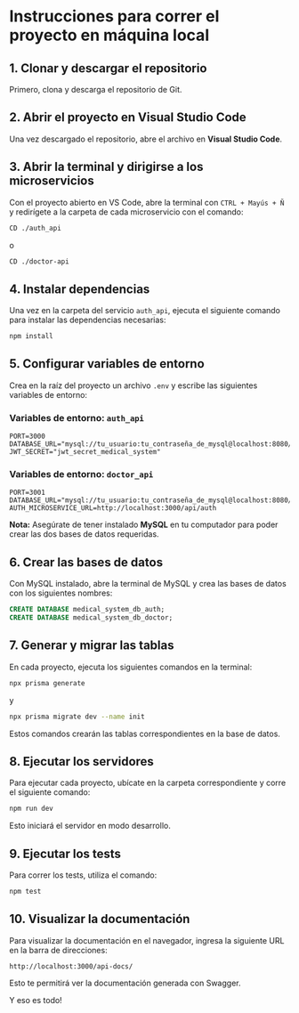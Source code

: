 # Instrucciones para correr el proyecto en máquina local

## 1. Clonar y descargar el repositorio

Primero, clona y descarga el repositorio de Git.

## 2. Abrir el proyecto en Visual Studio Code

Una vez descargado el repositorio, abre el archivo en **Visual Studio Code**.

## 3. Abrir la terminal y dirigirse a los microservicios

Con el proyecto abierto en VS Code, abre la terminal con `CTRL + Mayús + Ñ` y redirígete a la carpeta de cada microservicio con el comando:

```bash
CD ./auth_api
```

o

```bash
CD ./doctor-api
```

## 4. Instalar dependencias

Una vez en la carpeta del servicio `auth_api`, ejecuta el siguiente comando para instalar las dependencias necesarias:

```bash
npm install
```

## 5. Configurar variables de entorno

Crea en la raíz del proyecto un archivo `.env` y escribe las siguientes variables de entorno:

### Variables de entorno: `auth_api`

```env
PORT=3000
DATABASE_URL="mysql://tu_usuario:tu_contraseña_de_mysql@localhost:8080/medical_system_db_auth"
JWT_SECRET="jwt_secret_medical_system"
```

### Variables de entorno: `doctor_api`

```env
PORT=3001
DATABASE_URL="mysql://tu_usuario:tu_contraseña_de_mysql@localhost:8080/medical_system_db_doctor"
AUTH_MICROSERVICE_URL=http://localhost:3000/api/auth
```

**Nota:** Asegúrate de tener instalado **MySQL** en tu computador para poder crear las dos bases de datos requeridas.

## 6. Crear las bases de datos

Con MySQL instalado, abre la terminal de MySQL y crea las bases de datos con los siguientes nombres:

```sql
CREATE DATABASE medical_system_db_auth;
CREATE DATABASE medical_system_db_doctor;
```

## 7. Generar y migrar las tablas

En cada proyecto, ejecuta los siguientes comandos en la terminal:

```bash
npx prisma generate
```

y

```bash
npx prisma migrate dev --name init
```

Estos comandos crearán las tablas correspondientes en la base de datos.

## 8. Ejecutar los servidores

Para ejecutar cada proyecto, ubícate en la carpeta correspondiente y corre el siguiente comando:

```bash
npm run dev
```

Esto iniciará el servidor en modo desarrollo.

## 9. Ejecutar los tests

Para correr los tests, utiliza el comando:

```bash
npm test
```

## 10. Visualizar la documentación

Para visualizar la documentación en el navegador, ingresa la siguiente URL en la barra de direcciones:

```
http://localhost:3000/api-docs/
```

Esto te permitirá ver la documentación generada con Swagger.

Y eso es todo!
